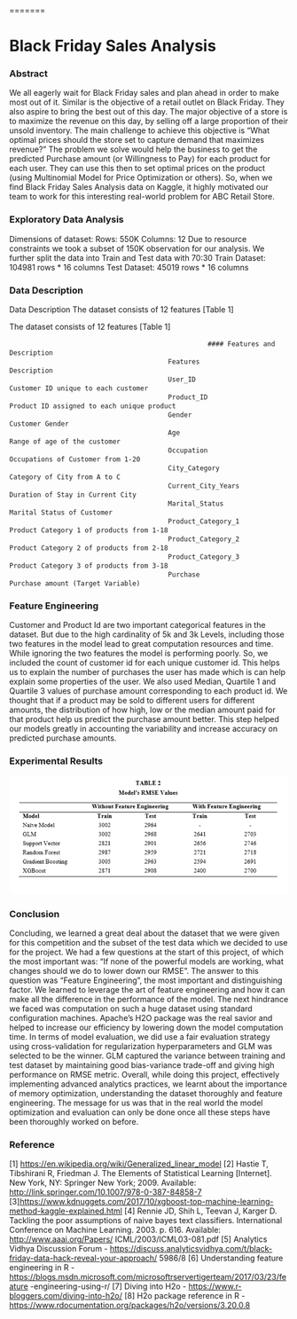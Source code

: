  
=======
# Black Friday Sales Analysis

### Abstract 
We all eagerly wait for Black Friday sales and plan ahead in order to make most out of it. Similar is the objective of a retail outlet on Black Friday. They also aspire to bring the best out of this day.  The major objective of a store is to maximize the revenue on this day, by selling off a large proportion of their unsold inventory. The main challenge to achieve this objective is “What optimal prices should the store set to capture demand that maximizes revenue?” The problem we solve would help the business to get the predicted Purchase amount (or Willingness to Pay) for each product for each user. They can use this then to set optimal prices on the product (using Multinomial Model for Price Optimization or others). So, when we find Black Friday Sales Analysis data on Kaggle, it highly motivated our team to work for this interesting real-world problem for ABC Retail Store.

### Exploratory Data Analysis
Dimensions of dataset: 
Rows: 550K 
Columns:  12 
Due to resource constraints we took a subset of 150K observation for our analysis. 
We further split the data into Train and Test data with 70:30 
Train Dataset: 104981 rows * 16 columns 
Test Dataset: 45019 rows * 16 columns 

### Data Description 
Data Description The dataset consists of 12 features [Table 1] 

The dataset consists of 12 features [Table 1]

                                                      #### Features and Description 
                                            Features                  Description 
                                            User_ID                   Customer ID unique to each customer 
                                            Product_ID                Product ID assigned to each unique product 
                                            Gender                    Customer Gender 
                                            Age                       Range of age of the customer 
                                            Occupation                Occupations of Customer from 1-20 
                                            City_Category             Category of City from A to C 
                                            Current_City_Years        Duration of Stay in Current City 
                                            Marital_Status            Marital Status of Customer 
                                            Product_Category_1        Product Category 1 of products from 1-18 
                                            Product_Category_2        Product Category 2 of products from 2-18 
                                            Product_Category_3        Product Category 3 of products from 3-18 
                                            Purchase                  Purchase amount (Target Variable) 
 
 ### Feature Engineering

Customer and Product Id are two important categorical features in the dataset. But due to the high cardinality of 5k and 3k Levels, 
including those two features in the model lead to great computation resources and time. While ignoring the two features the model is performing poorly. So, we included the count of customer id for each unique customer id. This helps us to explain the number of purchases the user has made which is can help explain some properties of the user. We also used Median, Quartile 1 and Quartile 3 values of purchase amount corresponding to each product id. We thought that if a product may be sold to different users for different amounts, the distribution of how high, low or the median amount paid for that product help us predict the purchase amount better. This step helped our models greatly in accounting the variability and increase accuracy on predicted purchase amounts.

### Experimental Results
 
 ![image](https://github.com/singhankit16/Black_Friday_Sales_Analysis/blob/master/Model_results.PNG)
 

### Conclusion

Concluding, we learned a great deal about the dataset that we were given for this competition and the subset of the test data which we decided to use for the project. We had a few questions at the start of this project, of which the most important was: “If none of the powerful models are working, what changes should we do to lower down our RMSE”. The answer to this question was “Feature Engineering”, the most important and distinguishing factor. We learned to leverage the art of feature engineering and how it can make all the difference in the performance of the model. The next hindrance we faced was computation on such a huge dataset using standard configuration machines. Apache’s H2O package was the real savior and helped to increase our efficiency by lowering down the model computation time. In terms of model evaluation, we did use a fair evaluation strategy using cross-validation for regularization hyperparameters and GLM was selected to be the winner. GLM captured the variance between training and test dataset by maintaining good bias-variance trade-off and giving high performance on RMSE metric. Overall, while doing this project, effectively implementing advanced analytics practices, we learnt about the importance of memory optimization, understanding the dataset thoroughly and feature engineering. The message for us was that in the real world the model optimization and evaluation can only be done once all these steps have been thoroughly worked on before.

### Reference

[1] https://en.wikipedia.org/wiki/Generalized_linear_model 
[2] Hastie T, Tibshirani R, Friedman J. The Elements of Statistical Learning [Internet]. New York, NY: Springer New York; 2009. Available: http://link.springer.com/10.1007/978-0-387-84858-7 
[3]https://www.kdnuggets.com/2017/10/xgboost-top-machine-learning-method-kaggle-explained.html 
[4] Rennie JD, Shih L, Teevan J, Karger D. Tackling the poor assumptions of naive bayes text classifiers. International Conference on Machine Learning. 2003. p. 616. Available: http://www.aaai.org/Papers/ ICML/2003/ICML03-081.pdf 
[5] Analytics Vidhya Discussion Forum - https://discuss.analyticsvidhya.com/t/black-friday-data-hack-reveal-your-approach/ 5986/8 
[6] Understanding feature engineering in R - https://blogs.msdn.microsoft.com/microsoftrservertigerteam/2017/03/23/feature -engineering-using-r/ 
[7] Diving into H2o - https://www.r-bloggers.com/diving-into-h2o/ 
[8] H2o package reference in R - https://www.rdocumentation.org/packages/h2o/versions/3.20.0.8

